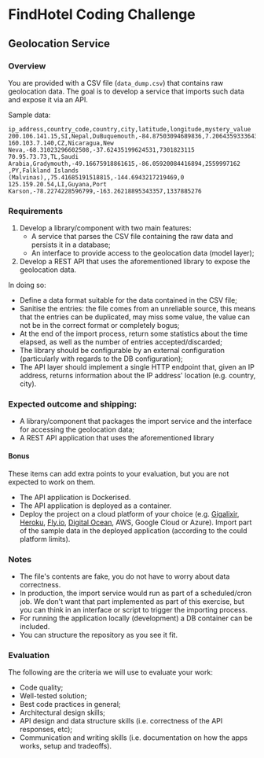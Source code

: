 # FindHotel Coding Challenge

## Geolocation Service

### Overview

You are provided with a CSV file (`data_dump.csv`) that contains raw geolocation data. The goal is to develop a service that imports such data and expose it via an API.

Sample data:

```
ip_address,country_code,country,city,latitude,longitude,mystery_value
200.106.141.15,SI,Nepal,DuBuquemouth,-84.87503094689836,7.206435933364332,7823011346
160.103.7.140,CZ,Nicaragua,New Neva,-68.31023296602508,-37.62435199624531,7301823115
70.95.73.73,TL,Saudi Arabia,Gradymouth,-49.16675918861615,-86.05920084416894,2559997162
,PY,Falkland Islands (Malvinas),,75.41685191518815,-144.6943217219469,0
125.159.20.54,LI,Guyana,Port Karson,-78.2274228596799,-163.26218895343357,1337885276
```

### Requirements

1. Develop a library/component with two main features:
   - A service that parses the CSV file containing the raw data and persists it in a database;
   - An interface to provide access to the geolocation data (model layer);
1. Develop a REST API that uses the aforementioned library to expose the geolocation data.

In doing so:

- Define a data format suitable for the data contained in the CSV file;
- Sanitise the entries: the file comes from an unreliable source, this means that the entries can be duplicated, may miss some value, the value can not be in the correct format or completely bogus;
- At the end of the import process, return some statistics about the time elapsed, as well as the number of entries accepted/discarded;
- The library should be configurable by an external configuration (particularly with regards to the DB configuration);
- The API layer should implement a single HTTP endpoint that, given an IP address, returns information about the IP address' location (e.g. country, city).

### Expected outcome and shipping:

- A library/component that packages the import service and the interface for accessing the geolocation data;
- A REST API application that uses the aforementioned library

#### Bonus

These items can add extra points to your evaluation, but you are not expected to work on them.

- The API application is Dockerised.
- The API application is deployed as a container.
- Deploy the project on a cloud platform of your choice (e.g. [Gigalixir](https://www.gigalixir.com/), [Heroku](https://www.heroku.com/), [Fly.io](https://fly.io/), [Digital Ocean](https://www.digitalocean.com/), AWS, Google Cloud or Azure). Import part of the sample data in the deployed application (according to the could platform limits).

### Notes

- The file's contents are fake, you do not have to worry about data correctness.
- In production, the import service would run as part of a scheduled/cron job. We don't want that part implemented as part of this exercise, but you can think in an interface or script to trigger the importing process.
- For running the application locally (development) a DB container can be included.
- You can structure the repository as you see it fit.

### Evaluation

The following are the criteria we will use to evaluate your work:

- Code quality;
- Well-tested solution;
- Best code practices in general;
- Architectural design skills;
- API design and data structure skills (i.e. correctness of the API responses, etc);
- Communication and writing skills (i.e. documentation on how the apps works, setup and tradeoffs).
